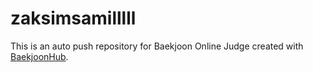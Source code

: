 # zaksimsamilllll
This is an auto push repository for Baekjoon Online Judge created with [BaekjoonHub](https://github.com/BaekjoonHub/BaekjoonHub).
